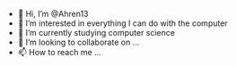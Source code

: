- 👋 Hi, I’m @Ahren13
- 👀 I’m interested in everything I can do with the computer  
- 🌱 I’m currently studying computer science
- 💞️ I’m looking to collaborate on ...
- 📫 How to reach me ...

<!---
Ahren13/Ahren13 is a ✨ special ✨ repository because its `README.md` (this file) appears on your GitHub profile.
You can click the Preview link to take a look at your changes.
--->
